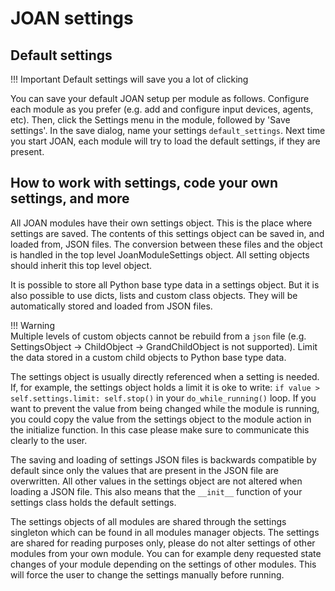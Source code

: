 # JOAN settings

## Default settings

!!! Important
    Default settings will save you a lot of clicking

You can save your default JOAN setup per module as follows. Configure each module as you prefer (e.g. add and configure input devices, agents, etc). Then, click the Settings menu in the module, followed by 'Save settings'. In the save dialog, name your settings `default_settings`. Next time you start JOAN, each module will try to load the default settings, if they are present.

## How to work with settings, code your own settings, and more
All JOAN modules have their own settings object. This is the place where settings are saved. The contents of this settings object can be saved in, and loaded
from, JSON files. The conversion between these files and the object is handled in the top level JoanModuleSettings object. All setting objects should inherit
this top level object.

It is possible to store all Python base type data in a settings object. But it is also possible to use dicts, lists and custom class objects. They will be
automatically stored and loaded from JSON files.

!!! Warning  
    Multiple levels of custom objects cannot be rebuild from a `json` file (e.g. SettingsObject -> ChildObject -> GrandChildObject is not supported). Limit the data
    stored in a custom child objects to Python base type data.

The settings object is usually directly referenced when a setting is needed. If, for example, the settings object holds a limit it is oke to write:
`if value > self.settings.limit: self.stop()` in your `do_while_running()` loop. If you want to prevent the value from being changed while the module is running, you could
copy the value from the settings object to the module action in the initialize function. In this case please make sure to communicate this clearly to the user.

The saving and loading of settings JSON files is backwards compatible by default since only the values that are present in the JSON file are overwritten. All
other values in the settings object are not altered when loading a JSON file. This also means that the `__init__` function of your settings class holds the
default settings.

The settings objects of all modules are shared through the settings singleton which can be found in all modules manager objects. The settings are shared for
reading purposes only, please do not alter settings of other modules from your own module. You can for example deny requested state changes of your module
depending on the settings of other modules. This will force the user to change the settings manually before running.
